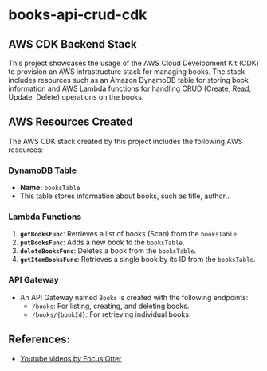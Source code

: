 # books-api-crud-cdk

## AWS CDK Backend Stack

This project showcases the usage of the AWS Cloud Development Kit (CDK) to provision an AWS infrastructure stack for managing books. The stack includes resources such as an Amazon DynamoDB table for storing book information and AWS Lambda functions for handling CRUD (Create, Read, Update, Delete) operations on the books.


## AWS Resources Created

The AWS CDK stack created by this project includes the following AWS resources:

### DynamoDB Table

- **Name:** `booksTable`
- This table stores information about books, such as title, author...

### Lambda Functions

1. **`getBooksFunc`**: Retrieves a list of books (Scan) from the `booksTable`.
2. **`putBooksFunc`**: Adds a new book to the `booksTable`.
3. **`deleteBooksFunc`**: Deletes a book from the `booksTable`.
4. **`getItemBooksFunc`**: Retrieves a single book by its ID from the `booksTable`.

### API Gateway

- An API Gateway named `Books` is created with the following endpoints:
  - `/books`: For listing, creating, and deleting books.
  - `/books/{bookId}`: For retrieving individual books.


## References:

- [Youtube videos by Focus Otter](https://www.youtube.com/watch?v=4s1pNyEKlWs)
